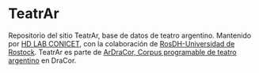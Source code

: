 # TeatrAr

Repositorio del sitio TeatrAr, base de datos de teatro argentino. Mantenido por [HD LAB CONICET](https://hdlab.space/), con la colaboración de [RosDH-Universidad de Rostock](https://www.germanistik.uni-rostock.de/en/forschung/digital-humanities/rosdh/). TeatrAr es parte de [ArDraCor, Corpus programable de teatro argentino](https://github.com/dracor-org/ardracor/tree/main/tei) en DraCor.
